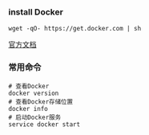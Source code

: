 ### install Docker

``` shell
wget -qO- https://get.docker.com | sh
```

[ 官方文档 ](https://docs.docker.com/engine/security/security/#docker-daemon-attack-surface)





### 常用命令

``` shell
# 查看Docker
docker version
# 查看Docker存储位置
docker info
# 启动Docker服务
service docker start
```

